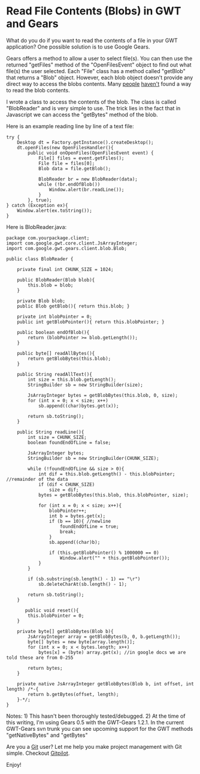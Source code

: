 <!--
author: JP
publish: Wed Jul 29 2009 21:24:01 GMT-0500 (CDT)
status: publish
type: post
link: https://procbits.wordpress.com/2009/07/29/read-file-contents-blobs-in-gwt-and-gears/
tags: GWT
slug: 2009/07/29/read-file-contents-blobs-in-gwt-and-gears
-->

Read File Contents (Blobs) in GWT and Gears
===========================================

What do you do if you want to read the contents of a file in your GWT
application? One possible solution is to use Google Gears.

Gears offers a method to allow a user to select file(s). You can then
use the returned "getFiles" method of the "OpenFilesEvent" object to
find out what file(s) the user selected. Each "File" class has a method
called "getBlob" that returns a "Blob" object. However, each blob object
doesn't provide any direct way to access the blobs contents. Many
[people](http://www.arcaner.com/2008/09/14/google-gears-blob-hate/)
[haven't](http://groups.google.com/group/gears-users/browse_thread/thread/0b4d3933a1ef0e91?fwc=1)
found a way to read the blob contents.

I wrote a class to access the contents of the blob. The class is called
"BlobReader" and is very simple to use. The trick lies in the fact that
in Javascript we can access the "getBytes" method of the blob.

Here is an example reading line by line of a text file:

    try {
        Desktop dt = Factory.getInstance().createDesktop();
        dt.openFiles(new OpenFilesHandler(){
            public void onOpenFiles(OpenFilesEvent event) {
                File[] files = event.getFiles();
                File file = files[0];
                Blob data = file.getBlob();

                BlobReader br = new BlobReader(data);
                while (!br.endOfBlob())
                    Window.alert(br.readLine());
                }
            }, true);
    } catch (Exception ex){
        Window.alert(ex.toString());
    }

Here is BlobReader.java:

    package com.yourpackage.client;
    import com.google.gwt.core.client.JsArrayInteger;
    import com.google.gwt.gears.client.blob.Blob;

    public class BlobReader {

        private final int CHUNK_SIZE = 1024;

        public BlobReader(Blob blob){
            this.blob = blob;
        }

        private Blob blob;
        public Blob getBlob(){ return this.blob; }

        private int blobPointer = 0;
        public int getBlobPointer(){ return this.blobPointer; }

        public boolean endOfBlob(){
            return (blobPointer >= blob.getLength());
        }

        public byte[] readAllBytes(){
            return getBlobBytes(this.blob);
        }

        public String readAllText(){
            int size = this.blob.getLength();
            StringBuilder sb = new StringBuilder(size);

            JsArrayInteger bytes = getBlobBytes(this.blob, 0, size);
            for (int x = 0; x < size; x++)
                sb.append((char)bytes.get(x));

            return sb.toString();
        }

        public String readLine(){
            int size = CHUNK_SIZE;
            boolean foundEndOfLine = false;

            JsArrayInteger bytes;
            StringBuilder sb = new StringBuilder(CHUNK_SIZE);

            while (!foundEndOfLine && size > 0){
                int dif = this.blob.getLength() - this.blobPointer; //remainder of the data
                if (dif < CHUNK_SIZE)
                    size = dif;
                bytes = getBlobBytes(this.blob, this.blobPointer, size);

                for (int x = 0; x < size; x++){
                    blobPointer++;
                    int b = bytes.get(x);
                    if (b == 10){ //newline
                        foundEndOfLine = true;
                        break;
                    }
                    sb.append((char)b);

                    if (this.getBlobPointer() % 1000000 == 0)
                        Window.alert("" + this.getBlobPointer());
                }
            }

            if (sb.substring(sb.length() - 1) == "\r")
                sb.deleteCharAt(sb.length() - 1);

            return sb.toString();
        }

           public void reset(){
            this.blobPointer = 0;
        }

        private byte[] getBlobBytes(Blob b){
            JsArrayInteger array = getBlobBytes(b, 0, b.getLength());
            byte[] bytes = new byte[array.length()];
            for (int x = 0; x < bytes.length; x++)
                bytes[x] = (byte) array.get(x); //in google docs we are told these are from 0-255

            return bytes;
        }

        private native JsArrayInteger getBlobBytes(Blob b, int offset, int length) /*-{
            return b.getBytes(offset, length);
        }-*/;
    }

Notes: 1) This hasn't been thoroughly tested/debugged. 2) At the time of
this writing, I'm using Gears 0.5 with the GWT-Gears 1.2.1. In the
current GWT-Gears svn trunk you can see upcoming support for the GWT
methods "getNativeBytes" and "getBytes"

Are you a [Git](http://gitpilot.com) user? Let me help you make project
management with Git simple. Checkout [Gitpilot](http://gitpilot.com).

Enjoy!
